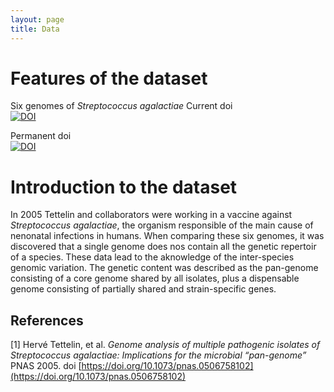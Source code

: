 ```yaml
---
layout: page
title: Data
---
```


# Features of the dataset  
Six genomes of _Streptococcus agalactiae_
Current doi  
[![DOI](https://zenodo.org/badge/DOI/10.5281/zenodo.6595387.svg)](https://doi.org/10.5281/zenodo.6595387)

Permanent doi  
[![DOI](https://zenodo.org/badge/DOI/10.5281/zenodo.6595387.svg)](https://doi.org/10.5281/zenodo.6595387)



# Introduction to the dataset  
In 2005 Tettelin and collaborators were working in a vaccine against _Streptococcus agalactiae_, the organism responsible of the main cause of nenonatal infections in humans. When comparing these six genomes, it was discovered that a single genome does nos contain all the genetic repertoir of a species. These data lead to the aknowledge of the inter-species genomic variation. The genetic content was described as the pan-genome consisting of a core genome shared by all isolates, plus a dispensable genome consisting of partially shared and strain-specific genes.

## References  

[1] Hervé Tettelin, et al. _Genome analysis of multiple pathogenic isolates of Streptococcus agalactiae: Implications for the microbial “pan-genome”_ PNAS 2005. doi [https://doi.org/10.1073/pnas.0506758102](https://doi.org/10.1073/pnas.0506758102)
